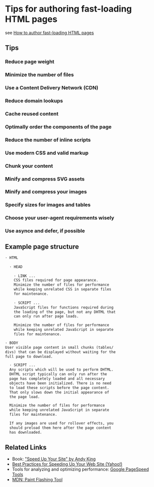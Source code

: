 # Tips for authoring fast-loading HTML pages

see [How to author fast-loading HTML pages](https://developer.mozilla.org/en-US/docs/Learn/HTML/Howto/Author_fast-loading_HTML_pages)

## Tips

### Reduce page weight

### Minimize the number of files

### Use a Content Delivery Network (CDN)

### Reduce domain lookups

### Cache reused content

### Optimally order the components of the page

### Reduce the number of inline scripts

### Use modern CSS and valid markup

### Chunk your content

### Minify and compress SVG assets

### Minify and compress your images

### Specify sizes for images and tables

### Choose your user-agent requirements wisely

### Use asynce and defer, if possible

## Example page structure

```html
· HTML
  
  · HEAD
    
    · LINK ...
    CSS files required for page appearance. 
    Minimize the number of files for performance 
    while keeping unrelated CSS in separate files 
    for maintenance.
    
    · SCRIPT ...
    JavaScript files for functions required during 
    the loading of the page, but not any DHTML that 
    can only run after page loads.

    Minimize the number of files for performance 
    while keeping unrelated JavaScript in separate 
    files for maintenance.

· BODY
User visible page content in small chunks (tables/
divs) that can be displayed without waiting for the 
full page to download.

  · SCRIPT ...
  Any scripts which will be used to perform DHTML. 
  DHTML script typically can only run after the 
  page has completely loaded and all necessary 
  objects have been initialized. There is no need 
  to load these scripts before the page content. 
  That only slows down the initial appearance of 
  the page load.

  Minimize the number of files for performance 
  while keeping unrelated JavaScript in separate 
  files for maintenance.

  If any images are used for rollover effects, you 
  should preload them here after the page content 
  has downloaded.
```

## Related Links

- Book: ["Speed Up Your Site" by Andy King](http://www.websiteoptimization.com/)
- [Best Practices for Speeding Up Your Web Site (Yahoo!)](https://developer.yahoo.com/performance/rules.html)
- Tools for analyzing and optimizing performance: [Google PageSpeed Tools](https://developers.google.com/speed/)
- [MDN: Paint Flashing Tool](https://developer.mozilla.org/en-US/docs/Tools/Paint_Flashing_Tool)